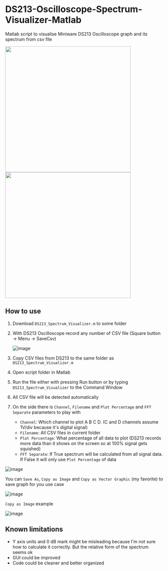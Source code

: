 # DS213-Oscilloscope-Spectrum-Visualizer-Matlab
Matlab script to visualise Miniware DS213 Oscilloscope graph and its spectrum from csv file

<img src="https://github.com/Combinacijus/DS213-Oscilloscope-Spectrum-Visualizer-Matlab/assets/16375702/aeeab2b0-660b-42ef-bd1d-427d32098ac6" height="400" />
<img src="https://github.com/Combinacijus/DS213-Oscilloscope-Spectrum-Visualizer-Matlab/assets/16375702/b04b9a7a-169c-4421-922c-a87fdd0380c1" height="400" />

## How to use
1. Download `DS213_Spectrum_Visualizer.m` to some folder
2. With DS213 Oscilloscope record any number of CSV file (Square button -> Menu -> SaveCsv)

    ![image](https://github.com/Combinacijus/DS213-Oscilloscope-Spectrum-Visualizer-Matlab/assets/16375702/d954dfcb-dac3-43a1-bfa9-62d367d5dfd0)

4. Copy CSV files from DS213 to the same folder as `DS213_Spectrum_Visualizer.m`
5. Open script folder in Matlab
6. Run the file either with pressing Run button or by typing `DS213_Spectrum_Visualizer` to the Command Window
7. All CSV file will be detected automatically
8. On the side there is `Channel`, `Filename` and `Plot Percentage` and `FFT Separate` parameters to play with
    -  `Channel`: Which channel to plot A B C D. (C and D channels assume 1V/div because it's digital signal)
    -  `Filename`: All CSV files in current folder
    -  `Plot Percentage`: What percentage of all data to plot (DS213 records more data than it shows on the screen so at 100% signal gets squished)
    -  `FFT Separate`: If True spectrum will be calculated from all signal data. If False it will only use `Plot Percentage` of data

![image](https://github.com/Combinacijus/DS213-Oscilloscope-Spectrum-Visualizer-Matlab/assets/16375702/b04b9a7a-169c-4421-922c-a87fdd0380c1)

You can `Save As`, `Copy as Image` and `Copy as Vector Graphic` (my favorite) to save graph for you use case

![image](https://github.com/Combinacijus/DS213-Oscilloscope-Spectrum-Visualizer-Matlab/assets/16375702/51b16cde-1c1a-4e2d-9b0a-1a865b7ddd4a)

`Copy as Image` example

![image](https://github.com/Combinacijus/DS213-Oscilloscope-Spectrum-Visualizer-Matlab/assets/16375702/547fe315-649a-494e-8571-3bf1290c5262)


## Known limitations
- Y axis units and 0 dB mark might be misleading because I'm not sure how to calculate it correctly. But the relative form of the spectrum seems ok
- GUI could be improved
- Code could be cleaner and better organized
